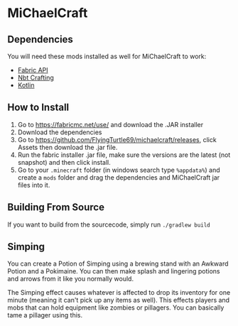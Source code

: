 # MiChaelCraft

## Dependencies
You will need these mods installed as well for MiChaelCraft to work:
* [Fabric API](https://www.curseforge.com/minecraft/mc-mods/fabric-api)
* [Nbt Crafting](https://modrinth.com/mod/nbt-crafting)
* [Kotlin](https://www.curseforge.com/minecraft/mc-mods/fabric-language-kotlin)

## How to Install
1. Go to https://fabricmc.net/use/ and download the .JAR installer
2. Download the dependencies
3. Go to https://github.com/FlyingTurtle69/michaelcraft/releases, click Assets then download the .jar file. 
4. Run the fabric installer .jar file, make sure the versions are the latest (not snapshot) and then click install.
5. Go to your `.minecraft` folder (in windows search type  `%appdata%`) and create a `mods` folder and drag the dependencies and MiChaelCraft jar files into it.

## Building From Source
If you want to build from the sourcecode, simply run `./gradlew build`

## Simping
You can create a Potion of Simping using a brewing stand with an Awkward Potion and a Pokimaine. You can then make splash and lingering potions and arrows from it like you normally would.

The Simping effect causes whatever is affected to drop its inventory for one minute (meaning it can't pick up any items as well). This effects players and mobs that can hold equipment like zombies or pillagers. You can basically tame a pillager using this.  

